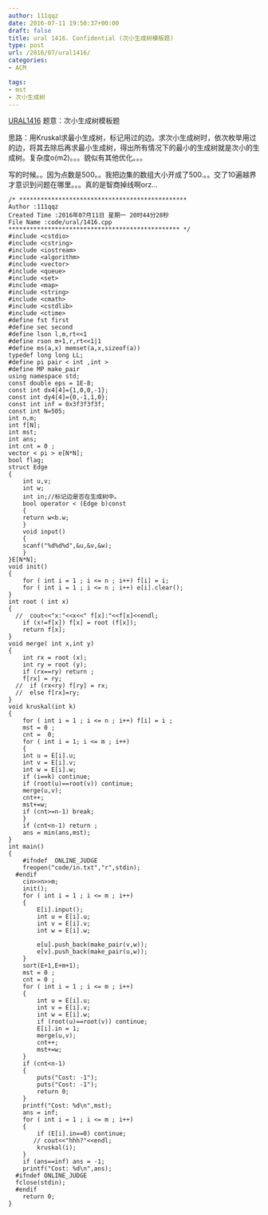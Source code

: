 ```yaml
---
author: 111qqz
date: 2016-07-11 19:50:37+00:00
draft: false
title: ural 1416. Confidential (次小生成树模板题)
type: post
url: /2016/07/ural1416/
categories:
- ACM

tags:
- mst
- 次小生成树
---
```


[URAL1416](http://acm.timus.ru/problem.aspx?space=1&num=1416)
题意：次小生成树模板题

思路：用Kruskal求最小生成树，标记用过的边。求次小生成树时，依次枚举用过的边，将其去除后再求最小生成树，得出所有情况下的最小的生成树就是次小的生成树。复杂度o(m2)。。。貌似有其他优化。。。



写的时候。。因为点数是500。。我把边集的数组大小开成了500.。。交了10遍越界才意识到问题在哪里。。。真的是智商掉线啊orz...

 

    
    /* ***********************************************
    Author :111qqz
    Created Time :2016年07月11日 星期一 20时44分28秒
    File Name :code/ural/1416.cpp
    ************************************************ */
    #include <cstdio>
    #include <cstring>
    #include <iostream>
    #include <algorithm>
    #include <vector>
    #include <queue>
    #include <set>
    #include <map>
    #include <string>
    #include <cmath>
    #include <cstdlib>
    #include <ctime>
    #define fst first
    #define sec second
    #define lson l,m,rt<<1
    #define rson m+1,r,rt<<1|1
    #define ms(a,x) memset(a,x,sizeof(a))
    typedef long long LL;
    #define pi pair < int ,int >
    #define MP make_pair
    using namespace std;
    const double eps = 1E-8;
    const int dx4[4]={1,0,0,-1};
    const int dy4[4]={0,-1,1,0};
    const int inf = 0x3f3f3f3f;
    const int N=505;
    int n,m;
    int f[N];
    int mst;
    int ans;
    int cnt = 0 ;
    vector < pi > e[N*N];
    bool flag;
    struct Edge
    {
        int u,v;
        int w;
        int in;//标记边是否在生成树中。
        bool operator < (Edge b)const
        {
    	return w<b.w;
        }
        void input()
        {
    	scanf("%d%d%d",&u,&v,&w);
        }
    }E[N*N];
    void init()
    {
        for ( int i = 1 ; i <= n ; i++) f[i] = i;
        for ( int i = 1 ; i <= n ; i++) e[i].clear();
    }
    int root ( int x)
    {
      //  cout<<"x:"<<x<<" f[x]:"<<f[x]<<endl;
        if (x!=f[x]) f[x] = root (f[x]);
        return f[x];
    }
    void merge( int x,int y)
    {
        int rx = root (x);
        int ry = root (y);
        if (rx==ry) return ;
        f[rx] = ry; 
      //  if (rx<ry) f[ry] = rx;
      //  else f[rx]=ry;
    }
    void kruskal(int k)
    {
        for ( int i = 1 ; i <= n ; i++) f[i] = i ;
        mst = 0 ;
        cnt =  0;
        for ( int i = 1; i <= m ; i++)
        {
    	int u = E[i].u;
    	int v = E[i].v;
    	int w = E[i].w;
    	if (i==k) continue;
    	if (root(u)==root(v)) continue;
    	merge(u,v);
    	cnt++;
    	mst+=w;
    	if (cnt>=n-1) break;
        }
        if (cnt<n-1) return ;
        ans = min(ans,mst);
    }
    int main()
    {
    	#ifndef  ONLINE_JUDGE 
    	freopen("code/in.txt","r",stdin);
      #endif
    	cin>>n>>m;
    	init();
    	for ( int i = 1 ; i <= m ; i++)
    	{
    	    E[i].input();
    	    int u = E[i].u;
    	    int v = E[i].v;
    	    int w = E[i].w;
    
    	    e[u].push_back(make_pair(v,w));
    	    e[v].push_back(make_pair(u,w));
    	}
    	sort(E+1,E+m+1);
    	mst = 0 ;
    	cnt = 0 ;
    	for ( int i = 1 ; i <= m ; i++)
    	{
    	    int u = E[i].u;
    	    int v = E[i].v;
    	    int w = E[i].w;
    	    if (root(u)==root(v)) continue;
    	    E[i].in = 1;
    	    merge(u,v);
    	    cnt++;
    	    mst+=w;
    	}
    	if (cnt<n-1)
    	{
    	    puts("Cost: -1");
    	    puts("Cost: -1");
    	    return 0;
    	}
    	printf("Cost: %d\n",mst);
    	ans = inf;
    	for ( int i = 1 ; i <= m ; i++)
    	{
    	    if (E[i].in==0) continue;
    	   // cout<<"hhh?"<<endl; 
    	    kruskal(i);
    	}
    	if (ans==inf) ans = -1;
    	printf("Cost: %d\n",ans);
      #ifndef ONLINE_JUDGE  
      fclose(stdin);
      #endif
        return 0;
    }
    





